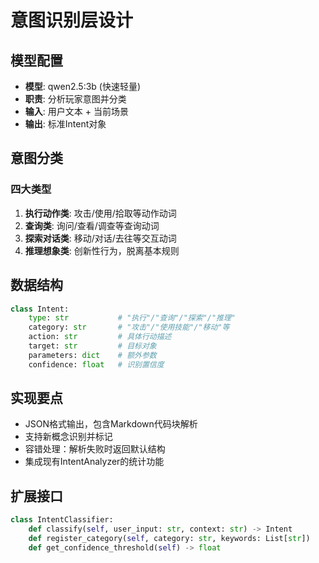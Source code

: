 # 意图识别层设计

## 模型配置
- **模型**: qwen2.5:3b (快速轻量)
- **职责**: 分析玩家意图并分类
- **输入**: 用户文本 + 当前场景
- **输出**: 标准Intent对象

## 意图分类

### 四大类型
1. **执行动作类**: 攻击/使用/拾取等动作动词
2. **查询类**: 询问/查看/调查等查询动词  
3. **探索对话类**: 移动/对话/去往等交互动词
4. **推理想象类**: 创新性行为，脱离基本规则

## 数据结构

```python
class Intent:
    type: str           # "执行"/"查询"/"探索"/"推理"
    category: str       # "攻击"/"使用技能"/"移动"等
    action: str         # 具体行动描述
    target: str         # 目标对象
    parameters: dict    # 额外参数
    confidence: float   # 识别置信度
```

## 实现要点
- JSON格式输出，包含Markdown代码块解析
- 支持新概念识别并标记
- 容错处理：解析失败时返回默认结构
- 集成现有IntentAnalyzer的统计功能

## 扩展接口
```python
class IntentClassifier:
    def classify(self, user_input: str, context: str) -> Intent
    def register_category(self, category: str, keywords: List[str])
    def get_confidence_threshold(self) -> float
```